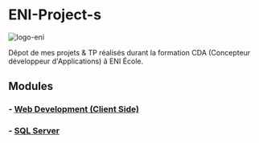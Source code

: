 # ENI-Project-s
![logo-eni](https://pbs.twimg.com/profile_images/790942822853640194/bvZIVYNp_400x400.jpg)

Dêpot de mes projets & TP réalisés durant la formation CDA (Concepteur développeur d'Applications) â ENI École.
## Modules

### - [Web Development (Client Side)](https://github.com/AzzRun/ENI-Project-s/tree/master/Web%20Development%20(Client%20Side))
### - [SQL Server](https://github.com/AzzRun/ENI-Project-s/tree/master/SQL%20Server)
